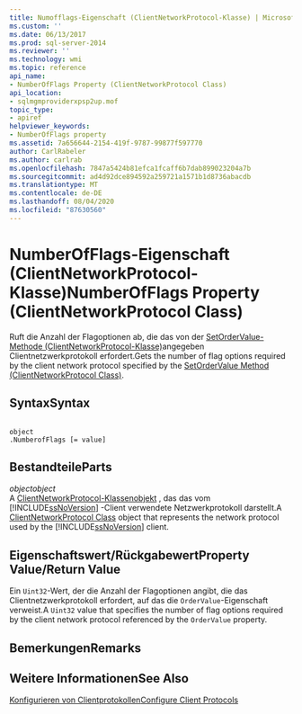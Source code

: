 ```yaml
---
title: Numofflags-Eigenschaft (ClientNetworkProtocol-Klasse) | Microsoft-Dokumentation
ms.custom: ''
ms.date: 06/13/2017
ms.prod: sql-server-2014
ms.reviewer: ''
ms.technology: wmi
ms.topic: reference
api_name:
- NumberOfFlags Property (ClientNetworkProtocol Class)
api_location:
- sqlmgmproviderxpsp2up.mof
topic_type:
- apiref
helpviewer_keywords:
- NumberOfFlags property
ms.assetid: 7a656644-2154-419f-9787-99877f597770
author: CarlRabeler
ms.author: carlrab
ms.openlocfilehash: 7847a5424b81efca1fcaff6b7dab899023204a7b
ms.sourcegitcommit: ad4d92dce894592a259721a1571b1d8736abacdb
ms.translationtype: MT
ms.contentlocale: de-DE
ms.lasthandoff: 08/04/2020
ms.locfileid: "87630560"
---
```

# <a name="numberofflags-property-clientnetworkprotocol-class"></a><span data-ttu-id="ab76b-102">NumberOfFlags-Eigenschaft (ClientNetworkProtocol-Klasse)</span><span class="sxs-lookup"><span data-stu-id="ab76b-102">NumberOfFlags Property (ClientNetworkProtocol Class)</span></span>
  <span data-ttu-id="ab76b-103">Ruft die Anzahl der Flagoptionen ab, die das von der [SetOrderValue-Methode (ClientNetworkProtocol-Klasse)](clientnetworkprotocol-class.md)angegeben Clientnetzwerkprotokoll erfordert.</span><span class="sxs-lookup"><span data-stu-id="ab76b-103">Gets the number of flag options required by the client network protocol specified by the [SetOrderValue Method (ClientNetworkProtocol Class)](clientnetworkprotocol-class.md).</span></span>  
  
## <a name="syntax"></a><span data-ttu-id="ab76b-104">Syntax</span><span class="sxs-lookup"><span data-stu-id="ab76b-104">Syntax</span></span>  
  
```  
  
object  
.NumberofFlags [= value]  
```  
  
## <a name="parts"></a><span data-ttu-id="ab76b-105">Bestandteile</span><span class="sxs-lookup"><span data-stu-id="ab76b-105">Parts</span></span>  
 <span data-ttu-id="ab76b-106">*object*</span><span class="sxs-lookup"><span data-stu-id="ab76b-106">*object*</span></span>  
 <span data-ttu-id="ab76b-107">A [ClientNetworkProtocol-Klassenobjekt](clientnetworkprotocol-class.md) , das das vom [!INCLUDE[ssNoVersion](../../../includes/ssnoversion-md.md)] -Client verwendete Netzwerkprotokoll darstellt.</span><span class="sxs-lookup"><span data-stu-id="ab76b-107">A [ClientNetworkProtocol Class](clientnetworkprotocol-class.md) object that represents the network protocol used by the [!INCLUDE[ssNoVersion](../../../includes/ssnoversion-md.md)] client.</span></span>  
  
## <a name="property-valuereturn-value"></a><span data-ttu-id="ab76b-108">Eigenschaftswert/Rückgabewert</span><span class="sxs-lookup"><span data-stu-id="ab76b-108">Property Value/Return Value</span></span>  
 <span data-ttu-id="ab76b-109">Ein `Uint32`-Wert, der die Anzahl der Flagoptionen angibt, die das Clientnetzwerkprotokoll erfordert, auf das die `OrderValue`-Eigenschaft verweist.</span><span class="sxs-lookup"><span data-stu-id="ab76b-109">A `Uint32` value that specifies the number of flag options required by the client network protocol referenced by the `OrderValue` property.</span></span>  
  
## <a name="remarks"></a><span data-ttu-id="ab76b-110">Bemerkungen</span><span class="sxs-lookup"><span data-stu-id="ab76b-110">Remarks</span></span>  
  
## <a name="see-also"></a><span data-ttu-id="ab76b-111">Weitere Informationen</span><span class="sxs-lookup"><span data-stu-id="ab76b-111">See Also</span></span>  
 [<span data-ttu-id="ab76b-112">Konfigurieren von Clientprotokollen</span><span class="sxs-lookup"><span data-stu-id="ab76b-112">Configure Client Protocols</span></span>](https://technet.microsoft.com/library/ms181035.aspx)  
  
  
